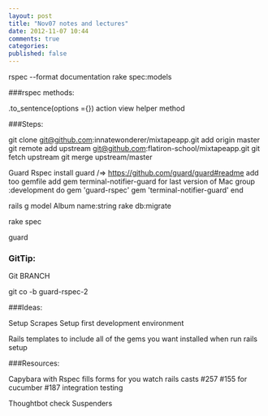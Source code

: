 ```yaml
---
layout: post
title: "Nov07 notes and lectures"
date: 2012-11-07 10:44
comments: true
categories: 
published: false 
---
```


rspec --format documentation
rake spec:models

###rspec methods:

.to_sentence(options ={})
  action view helper method

###Steps: 

git clone git@github.com:innatewonderer/mixtapeapp.git
 add origin master 
git remote add upstream git@github.com:flatiron-school/mixtapeapp.git
git fetch upstream
git merge upstream/master

Guard Rspec
    install guard /=> https://github.com/guard/guard#readme
    add too gemfile
    add gem terminal-notifier-guard for last version of Mac
      group :development do
        gem 'guard-rspec'
        gem 'terminal-notifier-guard'
      end

rails g model Album name:string
rake db:migrate

rake spec

guard

### GitTip:

Git BRANCH

  git co -b guard-rspec-2


###Ideas:

Setup Scrapes
  Setup first development environment

Rails templates
  to include all of the gems you want installed when run rails setup

###Resources: 

Capybara with Rspec
  fills forms for you
  watch rails casts #257
  #155 for cucumber
  #187 integration testing

Thoughtbot
  check Suspenders

